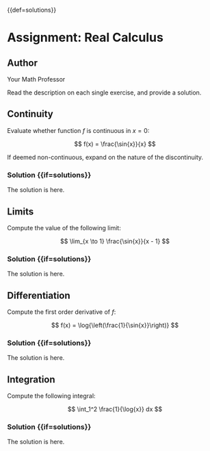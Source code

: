 {{def=solutions}}

# Assignment: Real Calculus

## Author
Your Math Professor

Read the description on each single exercise, and provide a solution.

## Continuity
Evaluate whether function $f$ is continuous in $x = 0$:

$$
f(x) = \frac{\sin{x}}{x}
$$

If deemed non-continuous, expand on the nature of the discontinuity.

### Solution {{if=solutions}}
The solution is here.

## Limits
Compute the value of the following limit:

$$
\lim_{x \to 1} \frac{\sin{x}}{x - 1}
$$

### Solution {{if=solutions}}
The solution is here.

## Differentiation
Compute the first order derivative of $f$:

$$
f(x) = \log{\left(\frac{1}{\sin{x}}\right)}
$$

### Solution {{if=solutions}}
The solution is here.

## Integration
Compute the following integral:

$$
\int_1^2 \frac{1}{\log{x}} dx
$$

### Solution {{if=solutions}}
The solution is here.

